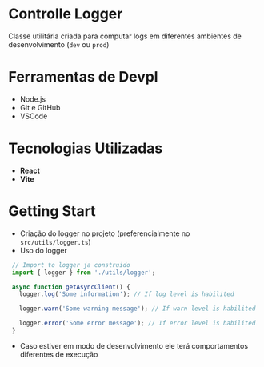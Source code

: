 # Controlle Logger

Classe utilitária criada para computar logs em diferentes ambientes de desenvolvimento (`dev` ou `prod`)

# Ferramentas de Devpl

- Node.js
- Git e GitHub
- VSCode

# Tecnologias Utilizadas

- **React**
- **Vite**

# Getting Start

- Criação do logger no projeto (preferencialmente no `src/utils/logger.ts`)
- Uso do logger

```TypeScript
 // Import to logger ja construido
 import { logger } from './utils/logger';

 async function getAsyncClient() {
   logger.log('Some information'); // If log level is habilited

   logger.warn('Some warning message'); // If warn level is habilited

   logger.error('Some error message'); // If error level is habilited
 }
```

- Caso estiver em modo de desenvolvimento ele terá comportamentos diferentes de execução
